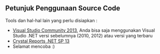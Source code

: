 ## Petunjuk Penggunaan Source Code

Tools dan hal-hal lain yang perlu disiapkan :

* [Visual Studio Community 2013]( http://www.visualstudio.com/en-us/downloads/download-visual-studio-vs#d-community), Anda bisa saja menggunakan Visual Studio .NET versi sebelumnya (2010, 2012) atau versi yang terbaru
* [Crystal Reports .NET SP 13](http://scn.sap.com/docs/DOC-7824)
* Selamat mencoba :)